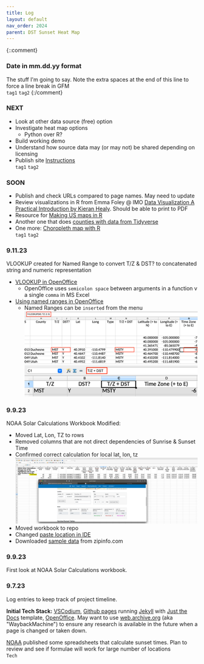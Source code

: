 ```yaml
---
title: Log
layout: default
nav_order: 2024
parent: DST Sunset Heat Map
---
```

{::comment}
### Date in mm.dd.yy format
The stuff I'm going to say. Note the extra spaces at the end of this line to force a line break in GFM   
`tag1` `tag2`
{:/comment}

### NEXT
* Look at other data source (free) option
* Investigate heat map options
    * Python over R?
* Build working demo
* Understand how source data may (or may not) be shared depending on licensing
* Publish site [Instructions](https://docs.github.com/en/pages/getting-started-with-github-pages/unpublishing-a-github-pages-site)      
`tag1` `tag2`

### SOON
* Publish and check URLs compared to page names. May need to update
* Review visualizations in R from Emma Foley @ IMO [Data Visualization A Practical Introduction by Kieran Healy](https://socviz.co/). Should be able to print to PDF
* Resource for [Making US maps in R](https://datavizpyr.com/how-to-make-us-state-and-county-level-maps-in-r/)
* Another one that does [counties with data from Tidyverse](https://www.geeksforgeeks.org/how-to-create-state-and-county-maps-easily-in-r/)
* One more: [Choropleth map with R](https://r-graph-gallery.com/choropleth-map-in-r.html)    
`tag1` `tag2`

### 9.11.23
VLOOKUP created for Named Range to convert T/Z & DST? to concatenated string and numeric representation
* [VLOOKUP in OpenOffice](https://wiki.openoffice.org/wiki/Documentation/How_Tos/Calc:_VLOOKUP_function)
    * OpenOffice uses `semicolon space` between arguments in a function v a single `comma` in MS Excel
* [Using named ranges in OpenOffice](https://forum.openoffice.org/en/forum/viewtopic.php?t=2840)
    * Named Ranges can be `inserted` from the menu
![Alt text](images/DSTY.png)
![Alt text](images/range.png)


### 9.9.23
NOAA Solar Calculations Workbook Modified:
* Moved Lat, Lon, TZ to rows
* Removed columns that are not direct dependencies of Sunrise & Sunset Time
* Confirmed correct calculation for local lat, lon, tz   
![Alt text](images/proof1.png)
* Moved workbook to repo
* Changed [paste location in IDE](https://stackoverflow.com/questions/75831497/how-can-i-paste-images-into-my-markdown-files-in-vs-code)
* Downloaded [sample data](https://zipinfo.com/samples/z5llsam.txt) from zipinfo.com


### 9.9.23
First look at NOAA Solar Calculations workbook.

### 9.7.23
Log entries to keep track of project timeline. 

**Initial Tech Stack:** [VSCodium](https://vscodium.com), [Github pages](https://pages.github.com) running [Jekyll](https://jekyllrb.com) with [Just the Docs](https://just-the-docs.github.io/just-the-docs/) template, [OpenOffice](https://www.openoffice.org). May want to use [web.archive.org](https://web.archive.org) (aka "WaybackMachine") to ensure any research is available in the future when a page is changed or taken down.   

[NOAA](https://gml.noaa.gov/grad/solcalc/calcdetails.html) published some spreadsheets that calculate sunset times. Plan to review and see if formulae will work for large number of locations   
`Tech`